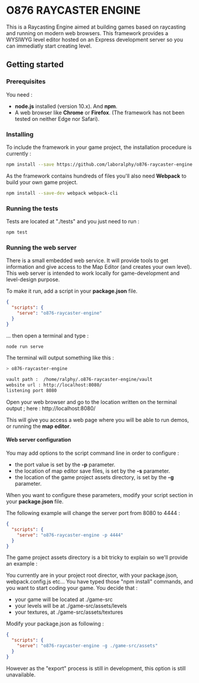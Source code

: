 # O876 RAYCASTER ENGINE
This is a Raycasting Engine aimed at building games based on raycasting and 
running on modern web browsers. This framework provides a WYSIWYG level editor hosted 
on an Express development server so you can immediatly start creating level.

## Getting started

### Prerequisites
You need :
* __node.js__ installed (version 10.x). And __npm__.
* A web browser like __Chrome__ or __Firefox__.
(The framework has not been tested on neither Edge nor Safari).

### Installing
To include the framework in your game project, the installation procedure is currently :
```bash
npm install --save https://github.com/laboralphy/o876-raycaster-engine
```
As the framework contains hundreds of files you'll also need __Webpack__ to build your 
own game project.
```bash
npm install --save-dev webpack webpack-cli
```

### Running the tests
Tests are located at "./tests" and you just need to run :
```bash
npm test
```

### Running the web server
There is a small embedded web service. It will provide tools to get information and give access to
the Map Editor (and creates your own level). This web server is intended to work locally for 
game-development and level-design purpose.

To make it run, add a script in your __package.json__ file.
```json
{
  "scripts": {
    "serve": "o876-raycaster-engine"
  }
}
```
... then open a terminal and type :
```bash
node run serve
```
The terminal will output something like this :
```bash
> o876-raycaster-engine

vault path :  /home/ralphy/.o876-raycaster-engine/vault
website url : http://localhost:8080/
listening port 8080
```
Open your web browser and go to the location written on the terminal output ; here : http://localhost:8080/

This will give you access a web page where you will be able to run demos, 
or running the __map editor__.

#### Web server configuration
You may add options to the script command line in order to configure :
* the port value is set by the __-p__ parameter.
* the location of map editor save files, is set by the __-s__ parameter.
* the location of the game project assets directory, is set by the __-g__ parameter.

When you want to configure these parameters, modify your script section in your 
__package.json__ file. 

The following example will change the server port from 8080 to 4444 :
```json
{
  "scripts": {
    "serve": "o876-raycaster-engine -p 4444"
  }
}
```

The game project assets directory is a bit tricky to explain so we'll provide an example :

You currently are in your project root director, with your package.json, webpack.config.js etc...
You have typed those "npm install" commands, and you want to start coding your game.
You decide that :
* your game will be located at ./game-src
* your levels will be at ./game-src/assets/levels
* your textures, at ./game-src/assets/textures

Modify your package.json as following :
```json
{
  "scripts": {
    "serve": "o876-raycaster-engine -g ./game-src/assets"
  }
}
```

However as the "export" process is still in development, this option is still unavailable.

